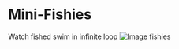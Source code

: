 ﻿# Mini-Fishies

Watch fished swim in infinite loop
![Image fishies](https://github.com/LPlox/Mini-Fishies/img/Ocean.png)
